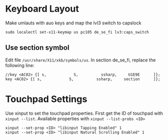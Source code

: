# Keyboard Layout
Make umlauts with auo keys and map the lvl3 switch to capslock

    sudo localectl set-x11-keymap us pc105 de_se_fi lv3:caps_switch

## Use section symbol
Edit file `/usr/share/X11/xkb/symbols/us`. In section de_se_fi, replace the following line:

    //key <AC02> {[ s,            S,          ssharp,     U1E9E      ]};
    key <AC02> {[ s,            S,          ssharp,     section      ]};

# Touchpad Settings
Use xinput to set the touchpad properties. First get the ID of touchpad with `xinput --list`.
Available properties with `xinput --list-probs <ID>`

    xinput --set-prop <ID> "libinput Tapping Enabled" 1
    xinput --set-prop <ID> "libinput Natural Scrolling Enabled" 1


